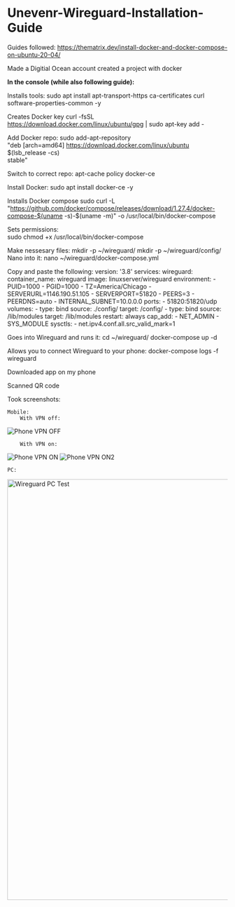 # Unevenr-Wireguard-Installation-Guide

Guides followed: https://thematrix.dev/install-docker-and-docker-compose-on-ubuntu-20-04/

Made a Digitial Ocean account
    created a project with docker 

**In the console (while also following guide):**

Installs tools:
    sudo apt install apt-transport-https ca-certificates curl software-properties-common -y

Creates Docker key
    curl -fsSL https://download.docker.com/linux/ubuntu/gpg | sudo apt-key add -

Add Docker repo:
    sudo add-apt-repository \
    "deb [arch=amd64] https://download.docker.com/linux/ubuntu \
    $(lsb_release -cs) \
    stable"

Switch to correct repo:
    apt-cache policy docker-ce

Install Docker:
    sudo apt install docker-ce -y

Installs Docker compose
    sudo curl -L "https://github.com/docker/compose/releases/download/1.27.4/docker-compose-$(uname -s)-$(uname -m)" -o /usr/local/bin/docker-compose

Sets permissions:   
    sudo chmod +x /usr/local/bin/docker-compose

Make nessesary files:
    mkdir -p ~/wireguard/
    mkdir -p ~/wireguard/config/
Nano into it:
    nano ~/wireguard/docker-compose.yml

Copy and paste the following:
        version: '3.8'
    services:
    wireguard:
        container_name: wireguard
        image: linuxserver/wireguard
        environment:
        - PUID=1000
        - PGID=1000
        - TZ=America/Chicago
        - SERVERURL=1146.190.51.105
        - SERVERPORT=51820
        - PEERS=3
        - PEERDNS=auto
        - INTERNAL_SUBNET=10.0.0.0
        ports:
        - 51820:51820/udp
        volumes:
        - type: bind
            source: ./config/
            target: /config/
        - type: bind
            source: /lib/modules
            target: /lib/modules
        restart: always
        cap_add:
        - NET_ADMIN
        - SYS_MODULE
        sysctls:
        - net.ipv4.conf.all.src_valid_mark=1

Goes into Wireguard and runs it:
    cd ~/wireguard/
    docker-compose up -d

Allows you to connect Wireguard to your phone:
    docker-compose logs -f wireguard

Downloaded app on my phone

Scanned QR code

Took screenshots:

    Mobile:
        With VPN off:
![Phone VPN OFF](https://github.com/Unevenr/Unevenr-Wireguard-Installation-Guide/assets/112726183/85f62a46-6f61-462d-9abc-e2bff243dd22)

        With VPN on:
![Phone VPN ON](https://github.com/Unevenr/Unevenr-Wireguard-Installation-Guide/assets/112726183/aafecbf8-d6d5-4ca8-a2b9-82c87f3a5838)
![Phone VPN ON2](https://github.com/Unevenr/Unevenr-Wireguard-Installation-Guide/assets/112726183/885fb7be-6adb-49b7-83e8-cd10968bae34)

    PC:
<img width="959" alt="Wireguard PC Test" src="https://github.com/Unevenr/Unevenr-Wireguard-Installation-Guide/assets/112726183/98148d3e-173f-4bdf-97ce-3bee175f3d8a">


    
